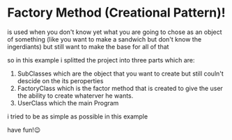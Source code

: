 # Factory Method (Creational Pattern)!

is used when you don't know yet what you are going to chose as an object of something (like you want to make a sandwich but don't know the ingerdiants) but still want to make the base for all of that 

so in this example i splitted the project into three parts which are:

1. SubClasses which are the object that you want to create but still couln't descide on the its peroperties
2. FactoryClass which is the factor method that is created to give the user the ability to create whaterver he wants.
3. UserClass which the main Program

i tried to be as simple as possible in this example

have fun!😉
